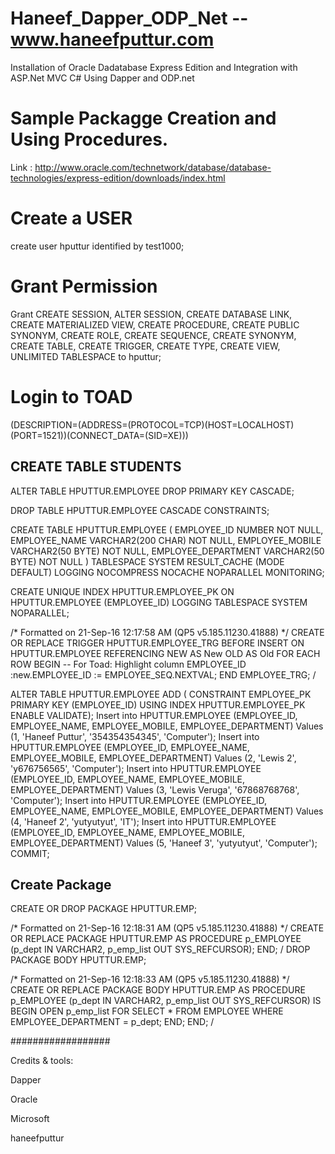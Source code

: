 # Haneef_Dapper_ODP_Net  -- www.haneefputtur.com

Installation of Oracle Dadatabase Express Edition and Integration with ASP.Net MVC C# Using Dapper and ODP.net

# Sample Packagge Creation and Using Procedures.


Link : http://www.oracle.com/technetwork/database/database-technologies/express-edition/downloads/index.html

# Create a USER

create user hputtur identified by test1000;

# Grant Permission

Grant CREATE SESSION, ALTER SESSION, CREATE DATABASE LINK, CREATE MATERIALIZED VIEW, CREATE PROCEDURE, CREATE PUBLIC SYNONYM,  CREATE ROLE, CREATE SEQUENCE, CREATE SYNONYM, CREATE TABLE, CREATE TRIGGER, CREATE TYPE, CREATE VIEW, UNLIMITED TABLESPACE to hputtur;

# Login to TOAD

(DESCRIPTION=(ADDRESS=(PROTOCOL=TCP)(HOST=LOCALHOST)(PORT=1521))(CONNECT_DATA=(SID=XE)))


## CREATE TABLE  STUDENTS
ALTER TABLE HPUTTUR.EMPLOYEE
 DROP PRIMARY KEY CASCADE;

DROP TABLE HPUTTUR.EMPLOYEE CASCADE CONSTRAINTS;

CREATE TABLE HPUTTUR.EMPLOYEE ( EMPLOYEE_ID NUMBER NOT NULL, EMPLOYEE_NAME VARCHAR2(200 CHAR) NOT NULL, EMPLOYEE_MOBILE VARCHAR2(50 BYTE) NOT NULL, EMPLOYEE_DEPARTMENT VARCHAR2(50 BYTE) NOT NULL ) TABLESPACE SYSTEM RESULT_CACHE (MODE DEFAULT) LOGGING NOCOMPRESS NOCACHE NOPARALLEL MONITORING;


CREATE UNIQUE INDEX HPUTTUR.EMPLOYEE_PK ON HPUTTUR.EMPLOYEE (EMPLOYEE_ID) LOGGING TABLESPACE SYSTEM NOPARALLEL;


/* Formatted on 21-Sep-16 12:17:58 AM (QP5 v5.185.11230.41888) */
CREATE OR REPLACE TRIGGER HPUTTUR.EMPLOYEE_TRG
   BEFORE INSERT
   ON HPUTTUR.EMPLOYEE
   REFERENCING NEW AS New OLD AS Old
   FOR EACH ROW
BEGIN
   -- For Toad:  Highlight column EMPLOYEE_ID
   :new.EMPLOYEE_ID := EMPLOYEE_SEQ.NEXTVAL;
END EMPLOYEE_TRG;
/


ALTER TABLE HPUTTUR.EMPLOYEE ADD (  CONSTRAINT EMPLOYEE_PK PRIMARY KEY (EMPLOYEE_ID) USING INDEX HPUTTUR.EMPLOYEE_PK ENABLE VALIDATE);
Insert into HPUTTUR.EMPLOYEE
   (EMPLOYEE_ID, EMPLOYEE_NAME, EMPLOYEE_MOBILE, EMPLOYEE_DEPARTMENT)
 Values
   (1, 'Haneef Puttur', '354354354345', 'Computer');
Insert into HPUTTUR.EMPLOYEE
   (EMPLOYEE_ID, EMPLOYEE_NAME, EMPLOYEE_MOBILE, EMPLOYEE_DEPARTMENT)
 Values
   (2, 'Lewis 2', 'y676756565', 'Computer');
Insert into HPUTTUR.EMPLOYEE
   (EMPLOYEE_ID, EMPLOYEE_NAME, EMPLOYEE_MOBILE, EMPLOYEE_DEPARTMENT)
 Values
   (3, 'Lewis Veruga', '67868768768', 'Computer');
Insert into HPUTTUR.EMPLOYEE
   (EMPLOYEE_ID, EMPLOYEE_NAME, EMPLOYEE_MOBILE, EMPLOYEE_DEPARTMENT)
 Values
   (4, 'Haneef 2', 'yutyutyut', 'IT');
Insert into HPUTTUR.EMPLOYEE
   (EMPLOYEE_ID, EMPLOYEE_NAME, EMPLOYEE_MOBILE, EMPLOYEE_DEPARTMENT)
 Values
   (5, 'Haneef 3', 'yutyutyut', 'Computer');
COMMIT;


## Create Package

CREATE OR DROP PACKAGE HPUTTUR.EMP;

/* Formatted on 21-Sep-16 12:18:31 AM (QP5 v5.185.11230.41888) */
CREATE OR REPLACE PACKAGE HPUTTUR.EMP
AS
   PROCEDURE p_EMPLOYEE (p_dept IN VARCHAR2, p_emp_list OUT SYS_REFCURSOR);
END;
/
DROP PACKAGE BODY HPUTTUR.EMP;

/* Formatted on 21-Sep-16 12:18:33 AM (QP5 v5.185.11230.41888) */
CREATE OR REPLACE PACKAGE BODY HPUTTUR.EMP
AS
   PROCEDURE p_EMPLOYEE (p_dept IN VARCHAR2, p_emp_list OUT SYS_REFCURSOR)
   IS
   BEGIN
      OPEN p_emp_list FOR
         SELECT *
           FROM EMPLOYEE
          WHERE EMPLOYEE_DEPARTMENT = p_dept;
   END;
END;
/

##################


Credits & tools:

Dapper

Oracle

Microsoft

haneefputtur

